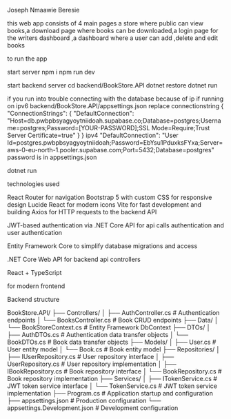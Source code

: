 Joseph Nmaawie Beresie 

this web app consists of 4 main pages a store where public can view books,a download page where books can be downloaded,a login page for the writers dashboard ,a dashboard where a user can add ,delete and edit books

to run the app

start server
npm i
npm run dev

start backend server
cd backend/BookStore.API
dotnet restore
dotnet run

if you run into trouble connecting with the database because of ip if running on ipv6
backend/BookStore.API/appsettings.json
replace connectionstring
{
  "ConnectionStrings": {
    "DefaultConnection": "Host=db.pwbpbsyagyoytniidoah.supabase.co;Database=postgres;Username=postgres;Password=[YOUR-PASSWORD];SSL Mode=Require;Trust Server Certificate=true"
  }
}
ipv4
"DefaultConnection": "User Id=postgres.pwbpbsyagyoytniidoah;Password=EbYsu1PduxksFYxa;Server=aws-0-eu-north-1.pooler.supabase.com;Port=5432;Database=postgres"
password is in appsettings.json

dotnet run

technologies used 

React Router for navigation
Bootstrap 5 with custom CSS for responsive design
Lucide React for modern icons
Vite for fast development and building
Axios for HTTP requests to the backend API

JWT-based authentication via .NET Core API
for api calls authentication and user authentication

Entity Framework Core
to simplify database migrations and access

.NET Core Web API
for backend api controllers

React + TypeScript

for modern frontend 

Backend structure

BookStore.API/
├── Controllers/
│   ├── AuthController.cs      # Authentication endpoints
│   └── BooksController.cs     # Book CRUD endpoints
├── Data/
│   └── BookStoreContext.cs    # Entity Framework DbContext
├── DTOs/
│   ├── AuthDTOs.cs           # Authentication data transfer objects
│   └── BookDTOs.cs           # Book data transfer objects
├── Models/
│   ├── User.cs               # User entity model
│   └── Book.cs               # Book entity model
├── Repositories/
│   ├── IUserRepository.cs    # User repository interface
│   ├── UserRepository.cs     # User repository implementation
│   ├── IBookRepository.cs    # Book repository interface
│   └── BookRepository.cs     # Book repository implementation
├── Services/
│   ├── ITokenService.cs      # JWT token service interface
│   └── TokenService.cs       # JWT token service implementation
├── Program.cs                # Application startup and configuration
├── appsettings.json          # Production configuration
└── appsettings.Development.json # Development configuration
